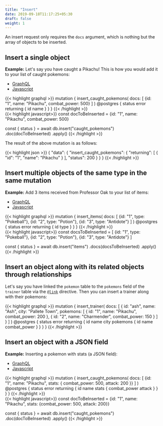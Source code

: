 ```yaml
---
title: "Insert"
date: 2019-09-18T11:17:25+05:30
draft: false
weight: 1
---
```


An insert request only requires the `docs` argument, which is nothing but the array of objects to be inserted.

## Insert a single object

**Example:** Let's say you have caught a Pikachu! This is how you would add it to your list of caught pokemons:

<div class="row tabs-wrapper">
  <div class="col s12" style="padding:0">
    <ul class="tabs">
      <li class="tab col s2"><a class="active" href="#insert-one-graphql">GraphQL</a></li>
      <li class="tab col s2"><a href="#insert-one-js">Javascript</a></li>
    </ul>
  </div>
  <div id="insert-one-graphql" class="col s12" style="padding:0">
{{< highlight graphql >}}
mutation {
  insert_caught_pokemons(
    docs: [
      {id: "1", name: "Pikachu", combat_power: 500}
    ]
  ) @postgres {
    status
    error
    returning {
      id
      name
    }
  }
}
{{< /highlight >}}   
  </div>
  <div id="insert-one-js" class="col s12" style="padding:0">
{{< highlight javascript>}}
const docToBeInserted = {id: "1", name: "Pikachu", combat_power: 500}

const { status } = await db.insert("caught_pokemons")
  .doc(docToBeInserted)
  .apply()
{{< /highlight >}}  
  </div>
</div>

The result of the above mutation is as follows:

{{< highlight json >}}
{
  "data": {
    "insert_caught_pokemons": {
      "returning": [
        {
           "id": "1",
           "name": "Pikachu"
        }
      ],
      "status": 200
    }
  }
}
{{< /highlight >}}   

## Insert multiple objects of the same type in the same mutation

**Example:** Add 3 items received from Professor Oak to your list of items:

<div class="row tabs-wrapper">
  <div class="col s12" style="padding:0">
    <ul class="tabs">
      <li class="tab col s2"><a class="active" href="#insert-many-graphql">GraphQL</a></li>
      <li class="tab col s2"><a href="#insert-many-js">Javascript</a></li>
    </ul>
  </div>
  <div id="insert-many-graphql" class="col s12" style="padding:0">
{{< highlight graphql >}}
mutation {
  insert_items(
    docs: [
      {id: "1", type: "Pokeball"},
      {id: "2", type: "Potion"},
      {id: "3", type: "Antidote"}
    ]
  ) @postgres {
    status
    error
    returning {
      id
      type
    }
  }
}
{{< /highlight >}}   
  </div>
  <div id="insert-many-js" class="col s12" style="padding:0">
{{< highlight javascript>}}
const docsToBeInserted = [
  {id: "1", type: "Pokeball"},
  {id: "2", type: "Potion"},
  {id: "3", type: "Antidote"}
]

const { status } = await db.insert("items")
  .docs(docsToBeInserted)
  .apply()
{{< /highlight >}}  
  </div>
</div>

## Insert an object along with its related objects through relationships

Let's say you have linked the `pokemon` table to the `pokemons` field of the `trainer` table via the [`@link`](/storage/database/data-modelling/types-and-directives/#link-directive) directive. Then you can insert a trainer along with their pokemons:

{{< highlight graphql >}}
mutation {
  insert_trainer(
    docs: [
      {
        id: "ash", 
        name: "Ash", 
        city: "Pallete Town",
        pokemons: [
          {
            id: "1",
            name: "Pikachu",
            combat_power: 200
          },
          {
            id: "2",
            name: "Charmender",
            combat_power: 150
          }
        ]
      }
    ]
  ) @postgres {
    status
    error
    returning {
      id
      name
      city
      pokemons {
        id
        name
        combat_power
      }
    }
  }
}
{{< /highlight >}}

## Insert an object with a JSON field

**Example:** Inserting a pokemon with stats (a JSON field):

<div class="row tabs-wrapper">
  <div class="col s12" style="padding:0">
    <ul class="tabs">
      <li class="tab col s2"><a class="active" href="#insert-json-graphql">GraphQL</a></li>
      <li class="tab col s2"><a href="#insert-json-js">Javascript</a></li>
    </ul>
  </div>
  <div id="insert-json-graphql" class="col s12" style="padding:0">
{{< highlight graphql >}}
mutation {
  insert_caught_pokemons(
    docs: [
      {id: "1", name: "Pikachu", stats: { combat_power: 500, attack: 200 }}
    ]
  ) @postgres {
    status
    error
    returning {
      id
      name
      stats {
        combat_power
        attack
      }
    }
  }
}
{{< /highlight >}}   
  </div>
  <div id="insert-json-js" class="col s12" style="padding:0">
{{< highlight javascript>}}
const docToBeInserted = {id: "1", name: "Pikachu", stats: {combat_power: 500, attack: 200}}

const { status } = await db.insert("caught_pokemons")
  .doc(docToBeInserted)
  .apply()
{{< /highlight >}}  
  </div>
</div>
